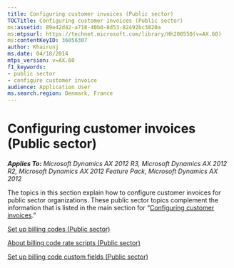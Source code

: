```yaml
---
title: Configuring customer invoices (Public sector)
TOCTitle: Configuring customer invoices (Public sector)
ms:assetid: 89e42d42-a718-40b0-8d53-82492bc3820a
ms:mtpsurl: https://technet.microsoft.com/library/Hh208550(v=AX.60)
ms:contentKeyID: 36056307
author: Khairunj
ms.date: 04/18/2014
mtps_version: v=AX.60
f1_keywords:
- public sector
- configure customer invoice
audience: Application User
ms.search.region: Denmark, France
---
```


# Configuring customer invoices (Public sector) 


_**Applies To:** Microsoft Dynamics AX 2012 R3, Microsoft Dynamics AX 2012 R2, Microsoft Dynamics AX 2012 Feature Pack, Microsoft Dynamics AX 2012_

The topics in this section explain how to configure customer invoices for public sector organizations. These public sector topics complement the information that is listed in the main section for “[Configuring customer invoices](configuring-customer-invoices.md).”

[Set up billing codes (Public sector)](set-up-billing-codes-public-sector.md)

[About billing code rate scripts (Public sector)](about-billing-code-rate-scripts-public-sector.md)

[Set up billing code custom fields (Public sector)](set-up-billing-code-custom-fields-public-sector.md)

  


